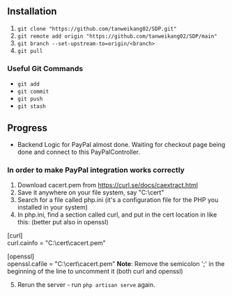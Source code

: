 ## Installation

1. `git clone "https://github.com/tanweikang02/SDP.git"`
2. `git remote add origin "https://github.com/tanweikang02/SDP/main"`
3. `git branch --set-upstream-to=origin/<branch>`
4. `git pull`

### Useful Git Commands

- `git add`
- `git commit`
- `git push`
- `git stash`

## Progress
- Backend Logic for PayPal almost done. Waiting for checkout page being done and connect to this PayPalController.

### In order to make PayPal integration works correctly
1. Download cacert.pem from https://curl.se/docs/caextract.html
2. Save it anywhere on your file system, say "C:\cert\"
3. Search for a file called php.ini (it's a configuration file for the PHP you installed in your system)
4. In php.ini, find a section called curl, and put in the cert location in like this: (better put also in openssl)    
     
[curl]     
curl.cainfo = "C:\cert\cacert.pem"      
      
[openssl]    
openssl.cafile = "C:\cert\cacert.pem"
**Note**: Remove the semicolon ';' in the beginning of the line to uncomment it (both curl and openssl)
     
5. Rerun the server - run `php artisan serve` again.     
